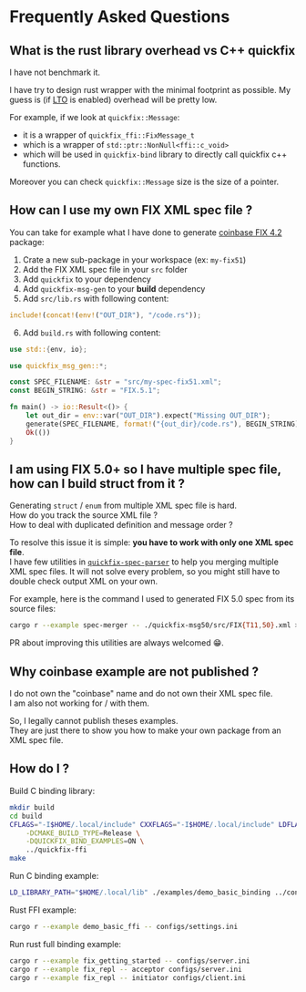 # Frequently Asked Questions

## What is the rust library overhead vs C++ quickfix

I have not benchmark it.

I have try to design rust wrapper with the minimal footprint as possible.
My guess is (if [LTO](https://doc.rust-lang.org/cargo/reference/profiles.html#lto) is enabled) overhead will be pretty low.

For example, if we look at `quickfix::Message`:

- it is a wrapper of `quickfix_ffi::FixMessage_t`
- which is a wrapper of `std::ptr::NonNull<ffi::c_void>`
- which will be used in `quickfix-bind` library to directly call quickfix c++ functions.

Moreover you can check `quickfix::Message` size is the size of a pointer.

## How can I use my own FIX XML spec file ?

You can take for example what I have done to generate [coinbase FIX 4.2](https://github.com/arthurlm/quickfix-rs-examples/tree/master/coinbase-fix42-order-entry) package:

1. Crate a new sub-package in your workspace (ex: `my-fix51`)
2. Add the FIX XML spec file in your `src` folder
3. Add `quickfix` to your dependency
4. Add `quickfix-msg-gen` to your **build** dependency
5. Add `src/lib.rs` with following content:

```rust
include!(concat!(env!("OUT_DIR"), "/code.rs"));
```

6. Add `build.rs` with following content:

```rust
use std::{env, io};

use quickfix_msg_gen::*;

const SPEC_FILENAME: &str = "src/my-spec-fix51.xml";
const BEGIN_STRING: &str = "FIX.5.1";

fn main() -> io::Result<()> {
    let out_dir = env::var("OUT_DIR").expect("Missing OUT_DIR");
    generate(SPEC_FILENAME, format!("{out_dir}/code.rs"), BEGIN_STRING)?;
    Ok(())
}
```

## I am using FIX 5.0+ so I have multiple spec file, how can I build struct from it ?

Generating `struct` / `enum` from multiple XML spec file is hard.\
How do you track the source XML file ?\
How to deal with duplicated definition and message order ?

To resolve this issue it is simple: **you have to work with only one XML spec file**.\
I have few utilities in [`quickfix-spec-parser`](../quickfix-spec-parser/examples/) to help you merging multiple XML spec files.
It will not solve every problem, so you might still have to double check output XML on your own.

For example, here is the command I used to generated FIX 5.0 spec from its source files:

```sh
cargo r --example spec-merger -- ./quickfix-msg50/src/FIX{T11,50}.xml > ./quickfix-msg50/src/spec.xml
```

PR about improving this utilities are always welcomed 😁.

## Why coinbase example are not published ?

I do not own the "coinbase" name and do not own their XML spec file.\
I am also not working for / with them.

So, I legally cannot publish theses examples.\
They are just there to show you how to make your own package from an XML spec file.

## How do I ?

Build C binding library:

```sh
mkdir build
cd build
CFLAGS="-I$HOME/.local/include" CXXFLAGS="-I$HOME/.local/include" LDFLAGS="-L$HOME/.local/lib" cmake \
    -DCMAKE_BUILD_TYPE=Release \
    -DQUICKFIX_BIND_EXAMPLES=ON \
    ../quickfix-ffi
make
```

Run C binding example:

```sh
LD_LIBRARY_PATH="$HOME/.local/lib" ./examples/demo_basic_binding ../configs/settings.ini
```

Rust FFI example:

```sh
cargo r --example demo_basic_ffi -- configs/settings.ini
```

Run rust full binding example:

```sh
cargo r --example fix_getting_started -- configs/server.ini
cargo r --example fix_repl -- acceptor configs/server.ini
cargo r --example fix_repl -- initiator configs/client.ini
```
